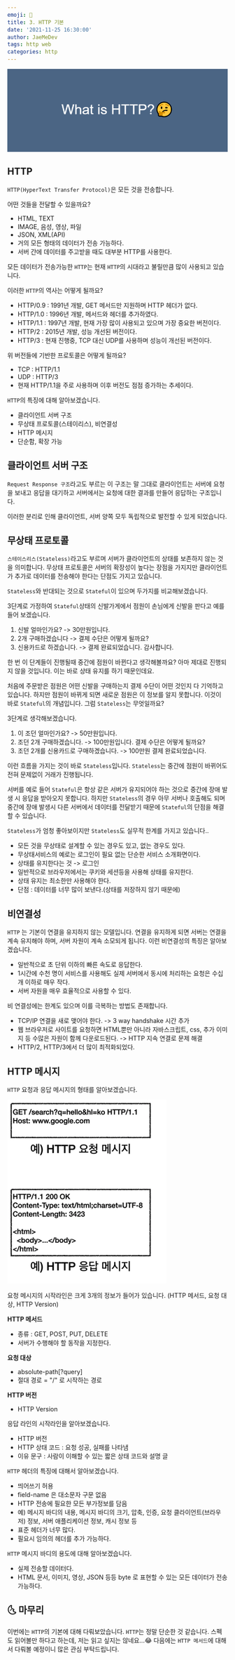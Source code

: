 ```yaml
---
emoji: 🍄
title: 3. HTTP 기본
date: '2021-11-25 16:30:00'
author: JaeMeDev
tags: http web
categories: http
---
```


![http](img/http.png)

## HTTP

`HTTP(HyperText Transfer Protocol)`은 모든 것을 전송합니다.

어떤 것들을 전달할 수 있을까요?

- HTML, TEXT
- IMAGE, 음성, 영상, 파일
- JSON, XML(API)
- 거의 모든 형태의 데이터가 전송 가능하다.
- 서버 간에 데이터를 주고받을 때도 대부분 HTTP를 사용한다.

모든 데이터가 전송가능한 `HTTP`는 현재 `HTTP`의 시대라고 불릴만큼 많이 사용되고 있습니다. 

이러한 `HTTP`의 역사는 어떻게 될까요?

- HTTP/0.9 : 1991년 개발, GET 메서드만 지원하며 HTTP 헤더가 없다.
- HTTP/1.0 : 1996년 개발, 메서드와 헤더를 추가하였다.
- HTTP/1.1 : 1997년 개발, 현재 가장 많이 사용되고 있으며 가장 중요한 버전이다.
- HTTP/2 : 2015년 개발, 성능 개선된 버전이다.
- HTTP/3 : 현재 진행중, TCP 대신 UDP를 사용하며 성능이 개선된 버전이다.

위 버전들에 기반한 프로토콜은 어떻게 될까요?

- TCP : HTTP/1.1
- UDP : HTTP/3
- 현재 HTTP/1.1을 주로 사용하며 이후 버전도 점점 증가하는 추세이다.

`HTTP`의 특징에 대해 알아보겠습니다.

- 클라이언트 서버 구조
- 무상태 프로토콜(스테이리스), 비연결성
- HTTP 메시지
- 단순함, 확장 가능

## 클라이언트 서버 구조

`Request Response 구조`라고도 부르는 이 구조는 말 그대로 클라이언트는 서버에 요청을 보내고 응답을 대기하고 서버에서는 요청에 대한 결과를 만들어 응답하는 구조입니다.

이러한 분리로 인해 클라이언트, 서버 양쪽 모두 독립적으로 발전할 수 있게 되었습니다.

## 무상태 프로토콜

`스테이스리스(Stateless)`라고도 부르며 서버가 클라이언트의 상태를 보존하지 않는 것을 의미합니다.
무상태 프로토콜은 서버의 확장성이 높다는 장점을 가지지만 클라이언트가 추가로 데이터를 전송해야 한다는 단점도 가지고 있습니다.

`Stateless`와 반대되는 것으로 `Stateful`이 있으며 두가지를 비교해보겠습니다.

3단계로 가정하여 `Stateful`상태의 신발가게에서 점원이 손님에게 신발을 판다고 예를 들어 보겠습니다.
1. 신발 얼마인가요? -> 30만원입니다.
2. 2개 구매하겠습니다 -> 결제 수단은 어떻게 될까요?
3. 신용카드로 하겠습니다. -> 결제 완료되었습니다. 감사합니다.

한 번 이 단계들이 진행될때 중간에 점원이 바뀐다고 생각해볼까요? 아마 제대로 진행되지 않을 것입니다. 이는 바로 상태 유지를 하기 때문인데요.

처음에 주문받은 점원은 어떤 신발을 구매하는지 결제 수단이 어떤 것인지 다 기억하고 있습니다. 하지만 점원이 바뀌게 되면 새로운 점원은 이 정보를 알지 못합니다. 이것이 바로 `Stateful`의 개념입니다. 그럼 `Stateless`는 무엇일까요?

3단계로 생각해보겠습니다.
1. 이 조던 얼마인가요? -> 50만원입니다.
2. 조던 2개 구매하겠습니다. -> 100만원입니다. 결제 수단은 어떻게 될까요?
3. 조던 2개를 신용카드로 구매하겠습니다. -> 100만원 결제 완료되었습니다.

이런 흐름을 가지는 것이 바로 `Stateless`입니다. `Stateless`는 중간에 점원이 바뀌어도 전혀 문제없이 거래가 진행됩니다.

서버를 예로 들어 `Stateful`은 항상 같은 서버가 유지되어야 하는 것으로 중간에 장애 발생 시 응답을 받아오지 못합니다. 하지만 
`Stateless`의 경우 아무 서버나 호출해도 되며 중간에 장애 발생시 다른 서버에서 데이터를 전달받기 때문에 `Stateful`의 단점을 해결할 수 있습니다.

`Stateless`가 엄청 좋아보이지만 `Stateless`도 실무적 한계를 가지고 있습니다..
- 모든 것을 무상태로 설계할 수 있는 경우도 있고, 없는 경우도 있다.
- 무상태서비스의 예로는 로그인이 필요 없는 단순한 서비스 소개화면이다.
- 상태를 유지한다는 것 -> 로그인
- 일반적으로 브라우저에서는 쿠키와 세션등을 사용해 상태를 유지한다.
- 상태 유지는 최소한만 사용해야 한다.
- 단점 : 데이터를 너무 많이 보낸다.(상태를 저장하지 않기 때문에)

## 비연결성

`HTTP` 는 기본이 연결을 유지하지 않는 모델입니다. 연결을 유지하게 되면 서버는 연결을 계속 유지해야 하며, 서버 자원이 계속 소모되게 됩니다. 이런 비연결성의 특징은 알아보겠습니다.

- 일반적으로 초 단위 이하의 빠른 속도로 응답한다.
- 1시간에 수천 명이 서비스를 사용해도 실제 서버에서 동시에 처리하는 요청은 수십 개 이하로 매우 작다.
- 서버 자원을 매우 효율적으로 사용할 수 있다.

비 연결성에는 한계도 있으며 이를 극복하는 방법도 존재합니다.

- TCP/IP 연결을 새로 맺어야 한다. -> 3 way handshake 시간 추가
- 웹 브라우저로 사이트를 요청하면 HTML뿐만 아니라 자바스크립트, css, 추가 이미지 등 수많은 자원이 함께 다운로드된다. -> HTTP 지속 연결로 문제 해결
- HTTP/2, HTTP/3에서 더 많이 최적화되었다.

## HTTP 메시지

`HTTP` 요청과 응답 메시지의 형태를 알아보겠습니다.

![message](img/message.png)

요청 메시지의 시작라인은 크게 3개의 정보가 들어가 있습니다. (HTTP 메서드, 요청 대상, HTTP Version)

<b>HTTP 메서드</b>
- 종류 : GET, POST, PUT, DELETE
- 서버가 수행해야 할 동작을 지정한다.

<b>요청 대상</b>
- absolute-path[?query]
- 절대 경로 = "/" 로 시작하는 경로

<b>HTTP 버전</b>
- HTTP Version

응답 라인의 시작라인을 알아보겠습니다.
- HTTP 버전
- HTTP 상태 코드 : 요청 성공, 실패를 나타냄
- 이유 문구 : 사람이 이해할 수 있는 짧은 상태 코드와 설명 글

`HTTP` 헤더의 특징에 대해서 알아보겠습니다.
- 띄어쓰기 허용
- field-name 은 대소문자 구문 없음
- HTTP 전송에 필요한 모든 부가정보를 담음
- 예) 메시지 바디의 내용, 메시지 바디의 크기, 압축, 인증, 요청 클라이언트(브라우저) 정보, 서버 애플리케이션 정보, 캐시 정보 등
- 표준 헤더가 너무 많다.
- 필요시 임의의 헤더를 추가 가능하다.

`HTTP` 메시지 바디의 용도에 대해 알아보겠습니다.
- 실제 전송할 데이터다.
- HTML 문서, 이미지, 영상, JSON 등등 byte 로 표현할 수 있는 모든 데이터가 전송 가능하다.

## 🌜 마무리

이번에는 `HTTP`의 기본에 대해 다뤄보았습니다. `HTTP`는 정말 단순한 것 같습니다. 스펙도 읽어볼만
하다고 하는데, 저는 읽고 싶지는 않네요...😂 다음에는 `HTTP 메서드`에 대해서 다뤄볼 예정이니 많은 관심 부탁드립니다.

<br/>